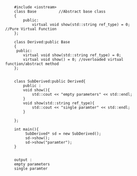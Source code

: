         #include <iostream>
        class Base          //Abstract base class
        {
            public:
                virtual void show(std::string ref_type) = 0;            //Pure Virtual Function
        };

        class Derived:public Base
        {
         public:
            virtual void show(std::string ref_type) = 0;
            virtual void show() = 0; //overloaded virtual function/abstract method
        };


        class SubDerived:public Derived{
            public :
            void show(){
                std::cout << "empty parameters" << std::endl;
            }
            void show(std::string ref_type){
                std::cout << "single paramter" << std::endl;
            }

        };

        int main(){
             SubDerived* sd = new SubDerived();
             sd->show();
             sd->show("paramter");
        }
        
        
        output :
        empty parameters
        single paramter
